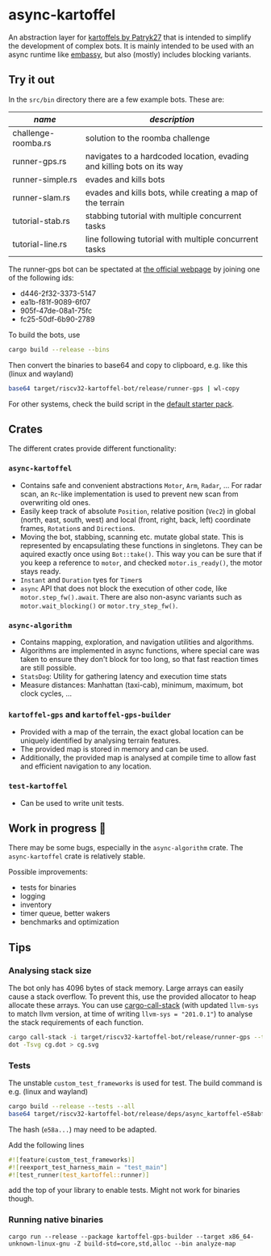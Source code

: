 # async-kartoffel

An abstraction layer for [kartoffels by Patryk27](https://codeberg.org/pwy/kartoffels) that is
intended to simplify the development of complex bots. It is mainly intended to be used with an async
runtime like [embassy](https://github.com/embassy-rs/embassy), but also (mostly) includes blocking variants.

## Try it out

In the `src/bin` directory there are a few example bots. These are:

| *name* | *description* |
|--------|---------------|
| challenge-roomba.rs | solution to the roomba challenge |
| runner-gps.rs | navigates to a hardcoded location, evading and killing bots on its way |
| runner-simple.rs | evades and kills bots |
| runner-slam.rs | evades and kills bots, while creating a map of the terrain |
| tutorial-stab.rs | stabbing tutorial with multiple concurrent tasks |
| tutorial-line.rs | line following tutorial with multiple concurrent tasks |

The runner-gps bot can be spectated at [the official webpage](https://kartoffels.pwy.io) by joining one of the following ids:
- d446-2f32-3373-5147
- ea1b-f81f-9089-6f07
- 905f-47de-08a1-75fc
- fc25-50df-6b90-2789

To build the bots, use
```bash
cargo build --release --bins
```
Then convert the binaries to base64 and copy to clipboard, e.g. like this (linux and wayland)
```bash
base64 target/riscv32-kartoffel-bot/release/runner-gps | wl-copy
```
For other systems, check the build script in the [default starter pack](https://github.com/Patryk27/kartoffel/).

## Crates

The different crates provide different functionality:

### `async-kartoffel`
- Contains safe and convenient abstractions `Motor`, `Arm`, `Radar`, ... For radar scan,
  an `Rc`-like implementation is used to prevent new scan from overwriting old ones.
- Easily keep track of absolute `Position`, relative position (`Vec2`) in global (north, east,
  south, west) and local (front, right, back, left) coordinate frames, `Rotation`s and `Direction`s.
- Moving the bot, stabbing, scanning etc. mutate global state. This is
  represented by encapsulating these functions in singletons. They can be aquired
  exactly once using `Bot::take()`. This way you can be sure that if you keep a
  reference to `motor`, and checked `motor.is_ready()`, the motor stays ready.
- `Instant` and `Duration` tyes for `Timer`s
- `async` API that does not block the execution of other code, like `motor.step_fw().await`. There
  are also non-async variants such as `motor.wait_blocking()` or `motor.try_step_fw()`.

### `async-algorithm`
- Contains mapping, exploration, and navigation utilities and algorithms.
- Algorithms are implemented in async functions, where special care was taken to ensure they don't
  block for too long, so that fast reaction times are still possible.
- `StatsDog`: Utility for gathering latency and execution time stats
- Measure distances: Manhattan (taxi-cab), minimum, maximum, bot clock cycles, ...

### `kartoffel-gps` and `kartoffel-gps-builder`
- Provided with a map of the terrain, the exact global location can be uniquely identified by
  analysing terrain features.
- The provided map is stored in memory and can be used.
- Additionally, the provided map is analysed at compile time to allow fast and efficient navigation
  to any location.

### `test-kartoffel`
- Can be used to write unit tests.

## Work in progress 🚧

There may be some bugs, especially in the `async-algorithm` crate. The `async-kartoffel` crate is
relatively stable.

Possible improvements:
- tests for binaries
- logging
- inventory
- timer queue, better wakers
- benchmarks and optimization

## Tips
### Analysing stack size
The bot only has 4096 bytes of stack memory. Large arrays can easily cause a stack overflow. To
prevent this, use the provided allocator to heap allocate these arrays. You can use
[cargo-call-stack](https://github.com/Dirbaio/cargo-call-stack)  (with updated ```llvm-sys``` to
match llvm version, at time of writing `llvm-sys = "201.0.1"`) to analyse the stack requirements of
each function.

```bash
cargo call-stack -i target/riscv32-kartoffel-bot/release/runner-gps --target riscv32-unknown-none -v > cg.dot
dot -Tsvg cg.dot > cg.svg
```

### Tests

The unstable `custom_test_frameworks` is used for test. The build command is e.g. (linux and wayland)
```bash
cargo build --release --tests --all
base64 target/riscv32-kartoffel-bot/release/deps/async_kartoffel-e58abfc84af62516 | wl-copy
```
The hash (`e58a...`) may need to be adapted.

Add the following lines 
```rust
#![feature(custom_test_frameworks)]
#![reexport_test_harness_main = "test_main"]
#![test_runner(test_kartoffel::runner)]
```
add the top of your library to enable tests. Might not work for binaries though.

### Running native binaries
```cargo run --release --package kartoffel-gps-builder --target x86_64-unknown-linux-gnu -Z build-std=core,std,alloc --bin analyze-map```

